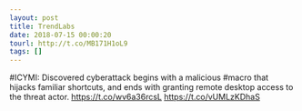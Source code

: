 ```yaml
---
layout: post
title: TrendLabs
date: 2018-07-15 00:00:20
tourl: http://t.co/MB171H1oL9
tags: []
---
```

#ICYMI: Discovered cyberattack begins with a malicious #macro that hijacks familiar shortcuts, and ends with granting remote desktop access to the threat actor. https://t.co/wv6a36rcsL https://t.co/vUMLzKDhaS